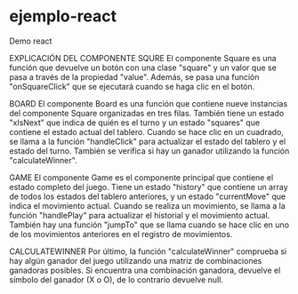 # ejemplo-react
Demo react

EXPLICACIÓN DEL COMPONENTE SQURE
El componente Square es una función que devuelve un botón con una clase "square" y un valor que se pasa a través de la propiedad "value". Además, se pasa una función "onSquareClick" que se ejecutará cuando se haga clic en el botón.


BOARD
El componente Board es una función que contiene nueve instancias del componente Square organizadas en tres filas. También tiene un estado "xIsNext" que indica de quién es el turno y un estado "squares" que contiene el estado actual del tablero. Cuando se hace clic en un cuadrado, se llama a la función "handleClick" para actualizar el estado del tablero y el estado del turno. También se verifica si hay un ganador utilizando la función "calculateWinner".


GAME
El componente Game es el componente principal que contiene el estado completo del juego. Tiene un estado "history" que contiene un array de todos los estados del tablero anteriores, y un estado "currentMove" que indica el movimiento actual. Cuando se realiza un movimiento, se llama a la función "handlePlay" para actualizar el historial y el movimiento actual. También hay una función "jumpTo" que se llama cuando se hace clic en uno de los movimientos anteriores en el registro de movimientos.


CALCULATEWINNER
Por último, la función "calculateWinner" comprueba si hay algún ganador del juego utilizando una matriz de combinaciones ganadoras posibles. Si encuentra una combinación ganadora, devuelve el símbolo del ganador (X o O), de lo contrario devuelve null.